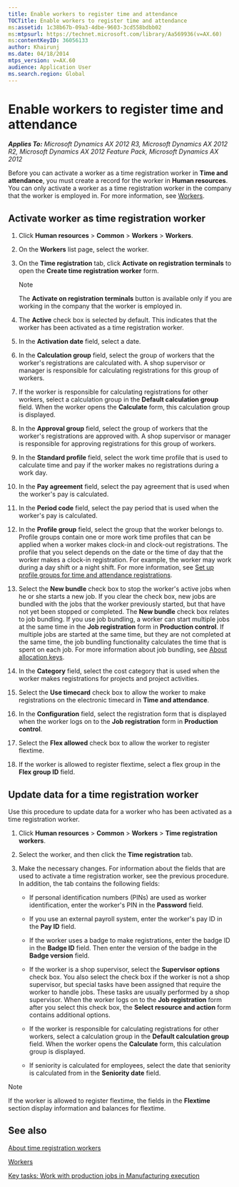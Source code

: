 ```yaml
---
title: Enable workers to register time and attendance
TOCTitle: Enable workers to register time and attendance
ms:assetid: 1c38b67b-09a3-4dbe-9603-3cd558bdbb02
ms:mtpsurl: https://technet.microsoft.com/library/Aa569936(v=AX.60)
ms:contentKeyID: 36056133
author: Khairunj
ms.date: 04/18/2014
mtps_version: v=AX.60
audience: Application User
ms.search.region: Global
---
```


# Enable workers to register time and attendance 


_**Applies To:** Microsoft Dynamics AX 2012 R3, Microsoft Dynamics AX 2012 R2, Microsoft Dynamics AX 2012 Feature Pack, Microsoft Dynamics AX 2012_

Before you can activate a worker as a time registration worker in **Time and attendance**, you must create a record for the worker in **Human resources**. You can only activate a worker as a time registration worker in the company that the worker is employed in. For more information, see [Workers](workers.md).

## Activate worker as time registration worker

1.  Click **Human resources** \> **Common** \> **Workers** \> **Workers**.

2.  On the **Workers** list page, select the worker.

3.  On the **Time registration** tab, click **Activate on registration terminals** to open the **Create time registration worker** form.  
    

    > [!NOTE]
    > <P>The <STRONG>Activate on registration terminals</STRONG> button is available only if you are working in the company that the worker is employed in.</P>



4.  The **Active** check box is selected by default. This indicates that the worker has been activated as a time registration worker.

5.  In the **Activation date** field, select a date.

6.  In the **Calculation group** field, select the group of workers that the worker's registrations are calculated with. A shop supervisor or manager is responsible for calculating registrations for this group of workers.

7.  If the worker is responsible for calculating registrations for other workers, select a calculation group in the **Default calculation group** field. When the worker opens the **Calculate** form, this calculation group is displayed.

8.  In the **Approval group** field, select the group of workers that the worker's registrations are approved with. A shop supervisor or manager is responsible for approving registrations for this group of workers.

9.  In the **Standard profile** field, select the work time profile that is used to calculate time and pay if the worker makes no registrations during a work day.

10. In the **Pay agreement** field, select the pay agreement that is used when the worker's pay is calculated.

11. In the **Period code** field, select the pay period that is used when the worker's pay is calculated.

12. In the **Profile group** field, select the group that the worker belongs to. Profile groups contain one or more work time profiles that can be applied when a worker makes clock-in and clock-out registrations. The profile that you select depends on the date or the time of day that the worker makes a clock-in registration. For example, the worker may work during a day shift or a night shift. For more information, see [Set up profile groups for time and attendance registrations](set-up-profile-groups-for-time-and-attendance-registrations.md).

13. Select the **New bundle** check box to stop the worker's active jobs when he or she starts a new job. If you clear the check box, new jobs are bundled with the jobs that the worker previously started, but that have not yet been stopped or completed. The **New bundle** check box relates to job bundling. If you use job bundling, a worker can start multiple jobs at the same time in the **Job registration** form in **Production control**. If multiple jobs are started at the same time, but they are not completed at the same time, the job bundling functionality calculates the time that is spent on each job. For more information about job bundling, see [About allocation keys](about-allocation-keys.md).

14. In the **Category** field, select the cost category that is used when the worker makes registrations for projects and project activities.

15. Select the **Use timecard** check box to allow the worker to make registrations on the electronic timecard in **Time and attendance**.

16. In the **Configuration** field, select the registration form that is displayed when the worker logs on to the **Job registration** form in **Production control**.

17. Select the **Flex allowed** check box to allow the worker to register flextime.

18. If the worker is allowed to register flextime, select a flex group in the **Flex group ID** field.

## Update data for a time registration worker

Use this procedure to update data for a worker who has been activated as a time registration worker.

1.  Click **Human resources** \> **Common** \> **Workers** \> **Time registration workers**.

2.  Select the worker, and then click the **Time registration** tab.

3.  Make the necessary changes. For information about the fields that are used to activate a time registration worker, see the previous procedure. In addition, the tab contains the following fields:
    
      - If personal identification numbers (PINs) are used as worker identification, enter the worker's PIN in the **Password** field.
    
      - If you use an external payroll system, enter the worker's pay ID in the **Pay ID** field.
    
      - If the worker uses a badge to make registrations, enter the badge ID in the **Badge ID** field. Then enter the version of the badge in the **Badge version** field.
    
      - If the worker is a shop supervisor, select the **Supervisor options** check box. You also select the check box if the worker is not a shop supervisor, but special tasks have been assigned that require the worker to handle jobs. These tasks are usually performed by a shop supervisor. When the worker logs on to the **Job registration** form after you select this check box, the **Select resource and action** form contains additional options.
    
      - If the worker is responsible for calculating registrations for other workers, select a calculation group in the **Default calculation group** field. When the worker opens the **Calculate** form, this calculation group is displayed.
    
      - If seniority is calculated for employees, select the date that seniority is calculated from in the **Seniority date** field.


> [!NOTE]
> <P>If the worker is allowed to register flextime, the fields in the <STRONG>Flextime</STRONG> section display information and balances for flextime.</P>



## See also

[About time registration workers](about-time-registration-workers.md)

[Workers](workers.md)

[Key tasks: Work with production jobs in Manufacturing execution](key-tasks-work-with-production-jobs-in-manufacturing-execution.md)

  


